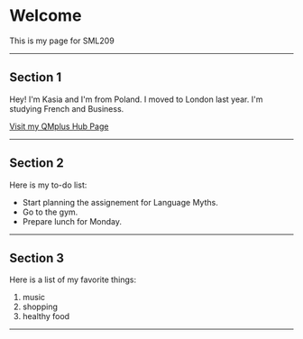 <h1>Welcome</h1>
<p>This is my page for SML209</p> 
<hr>

<h2>Section 1</h2>
<p>Hey! I'm Kasia and I'm from Poland. I moved to London last year. I'm studying French and Business. </p>
<a href="https://hub.qmplus.qmul.ac.uk/view/view.php?profile=katarzyna-agnieszka-lakomska&page=sml209-computers-and-languages-2018-katarzyna"> Visit my QMplus Hub Page</a>
<hr>
<h2>Section 2</h2>
<p>Here is my to-do list:</p>
<ul>
<li>Start planning the assignement for Language Myths.</li>
<li>Go to the gym.</li>
<li>Prepare lunch for Monday.</li>
</ul>
<hr>
<h2>Section 3</h2>
<p>Here is a list of my favorite things:</p>
<ol>
 <li>music</l>
 <li>shopping</l>
 <li>healthy food</li>
 </ol>
 <hr>
